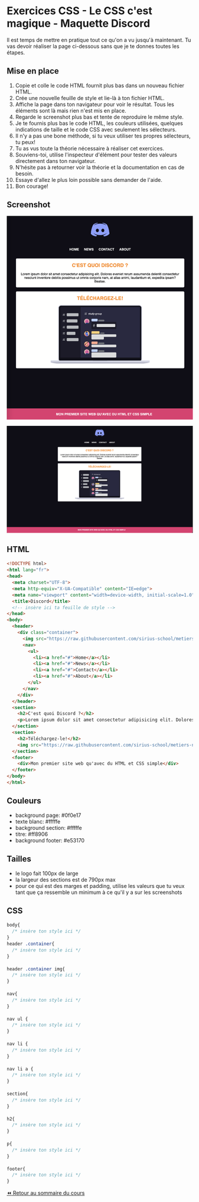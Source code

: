 # Exercices CSS - Le CSS c'est magique - Maquette Discord

Il est temps de mettre en pratique tout ce qu'on a vu jusqu'à maintenant. Tu vas devoir réaliser la page ci-dessous sans que je te donnes toutes les étapes.

## Mise en place

1. Copie et colle le code HTML fournit plus bas dans un nouveau fichier HTML.
2. Crée une nouvelle feuille de style et lie-là à ton fichier HTML.
3. Affiche la page dans ton navigateur pour voir le résultat. Tous les éléments sont là mais rien n'est mis en place.
4. Regarde le screenshot plus bas et tente de reproduire le même style.
5. Je te fournis plus bas le code HTML, les couleurs utilisées, quelques indications de taille et le code CSS avec seulement les sélecteurs.
6. Il n'y a pas une bone méthode, si tu veux utiliser tes propres sélecteurs, tu peux!
7. Tu as vus toute la théorie nécessaire à réaliser cet exercices.
8. Souviens-toi, utilise l'inspecteur d'élément pour tester des valeurs directement dans ton navigateur.
9. N'hésite pas à retourner voir la théorie et la documentation en cas de besoin.
10. Essaye d'allez le plus loin possible sans demander de l'aide.
11. Bon courage!

## Screenshot

![exo-css](./img/11/ex-css.png)

![exo-css](./img/11/ex-css-2.png)

## HTML

```html
<!DOCTYPE html>
<html lang="fr">
<head>
  <meta charset="UTF-8">
  <meta http-equiv="X-UA-Compatible" content="IE=edge">
  <meta name="viewport" content="width=device-width, initial-scale=1.0">
  <title>Discord</title>
  <!-- insère ici ta feuille de style -->
</head>
<body>
  <header>
    <div class="container">
      <img src="https://raw.githubusercontent.com/sirius-school/metiers-numeriques/main/1-html-css-debutant/assets/discord/logo-discord.png" alt="logo-discord">
      <nav>
        <ul>
          <li><a href="#">Home</a></li>
          <li><a href="#">News</a></li>
          <li><a href="#">Contact</a></li>
          <li><a href="#">About</a></li>
        </ul>
      </nav>
    </div>
  </header>
  <section>
    <h2>C'est quoi Discord ?</h2>
    <p>Lorem ipsum dolor sit amet consectetur adipisicing elit. Dolores eveniet rerum assumenda deleniti consectetur nesciunt inventore debitis possimus ut omnis corporis nam, at alias animi, laudantium et, expedita ipsam? Beatae.</p>
  </section>
  <section>
    <h2>Téléchargez-le!</h2>
    <img src="https://raw.githubusercontent.com/sirius-school/metiers-numeriques/bf999ca2dfa3534761d29d39e7c53f3be6521596/1-html-css-debutant/assets/discord/illu-discord.svg" alt="">
  </section>
  <footer>
    <div>Mon premier site web qu'avec du HTML et CSS simple</div>
  </footer>
</body>
</html>
```

## Couleurs

- background page: #0f0e17
- texte blanc: #fffffe
- background section: #fffffe
- titre: #ff8906
- background footer: #e53170

## Tailles

- le logo fait 100px de large
- la largeur des sections est de 790px max
- pour ce qui est des marges et padding, utilise les valeurs que tu veux tant que ça ressemble un minimum à ce qu'il y a sur les screenshots

## CSS

```css
body{
  /* insère ton style ici */
}
header .container{
  /* insère ton style ici */
}

header .container img{
  /* insère ton style ici */
}

nav{
  /* insère ton style ici */
}

nav ul {
  /* insère ton style ici */
}

nav li {
  /* insère ton style ici */
}

nav li a {
  /* insère ton style ici */
}

section{
  /* insère ton style ici */
}

h2{
  /* insère ton style ici */
}

p{
  /* insère ton style ici */
}

footer{
  /* insère ton style ici */
}
```

[:rewind: Retour au sommaire du cours](./README.md#table-des-matières)
